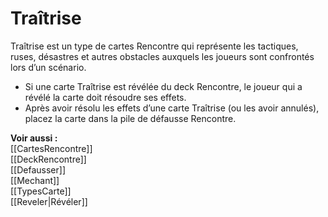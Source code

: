 # Traîtrise
Traîtrise est un type de cartes Rencontre qui représente les tactiques, ruses, désastres et autres obstacles auxquels les joueurs sont confrontés lors d’un scénario.  

- Si une carte Traîtrise est révélée du deck Rencontre, le joueur qui a révélé la carte doit résoudre ses effets. 
- Après avoir résolu les effets d’une carte Traîtrise (ou les avoir annulés), placez la carte dans la pile de défausse Rencontre.

**Voir aussi :**  
[[CartesRencontre]]  
[[DeckRencontre]]  
[[Defausser]]  
[[Mechant]]  
[[TypesCarte]]  
[[Reveler|Révéler]]
